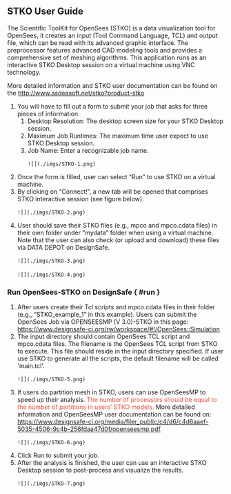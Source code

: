 ## STKO User Guide


The Scientific ToolKit for OpenSees (STKO) is a data visualization tool for OpenSees, it creates an input (Tool Command Language, TCL) and output file, which can be read with its advanced graphic interface. The preprocessor features advanced CAD modeling tools and provides a comprehensive set of meshing algorithms. This application runs as an interactive STKO Desktop session on a virtual machine using VNC technology. 

More detailed information and STKO user documentation can be found on the <a href="http://www.asdeasoft.net/stko?product-stko" target="_blank">http://www.asdeasoft.net/stko?product-stko</a>

<ol>
<li dir="ltr">
	You will have to fill out a form to submit your job that asks for three pieces of information.

<ol>
<li>
	Desktop Resolution: The desktop screen size for your STKO Desktop session.
</li>
<li>
	Maximum Job Runtimes: The maximum time user expect to use STKO Desktop session.
</li>
<li>
	Job Name: Enter a recognizable job name.
	
	![](./imgs/STKO-1.png)

</li>
</ol>
</li>
<li dir="ltr">
	Once the form is filled, user can select “Run” to use STKO on a virtual machine. 
</li>
<li dir="ltr">
	By clicking on “Connect!”, a new tab will be opened that comprises STKO interactive session (see figure below).
	
	![](./imgs/STKO-2.png)

</li>
<li dir="ltr">
	User should save their STKO files (e.g., mpco and mpco.cdata files) in their own folder under “mydata” folder when using a virtual machine. Note that the user can also check (or upload and download) these files via DATA DEPOT on DesignSafe.
	
	![](./imgs/STKO-3.png)

	![](./imgs/STKO-4.png)

</li>
</ol>

### Run OpenSees-STKO on DesignSafe { #run }

<ol>
<li dir="ltr">
	After users create their Tcl scripts and mpco.cdata files in their folder (e.g., “STKO_example_1” in this example). Users can submit the OpenSees Job via OPENSEESMP (V 3.0)-STKO in this page: <a href="https://www.designsafe-ci.org/rw/workspace/#!/OpenSees::Simulation" target="_blank">https://www.designsafe-ci.org/rw/workspace/#!/OpenSees::Simulation</a>
</li>
<li dir="ltr">
	The input directory should contain OpenSees TCL script and mpco.cdata files. The filename is the OpenSees TCL script from STKO to execute. This file should reside in the input directory specified. If user use STKO to generate all the scripts, the default filename will be called 'main.tcl'.
	
	![](./imgs/STKO-5.png)

</li>
<li dir="ltr">
	If users do partition mesh in STKO, users can use OpenSeesMP to speed up their analysis. <span style="color: #e74c3c;">The number of processors should be equal to the number of partitions in users’ STKO models.</span> More detailed information and OpenSeesMP user documentation can be found on: <a href="https://www.designsafe-ci.org/media/filer_public/c4/d6/c4d6aaef-5035-4506-9c4b-256fdaa47d0f/openseesmp.pdf">https://www.designsafe-ci.org/media/filer_public/c4/d6/c4d6aaef-5035-4506-9c4b-256fdaa47d0f/openseesmp.pdf</a>
	
	![](./imgs/STKO-6.png)

</li>
<li dir="ltr">
	Click Run to submit your job.
</li>
<li dir="ltr">
	After the analysis is finished, the user can use an interactive STKO Desktop session to post-process and visualize the results.
	
	![](./imgs/STKO-7.png)

</li>
</ol>
